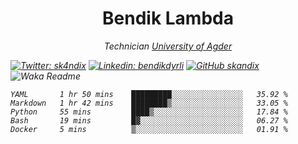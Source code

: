 <h1 align="center"> Bendik Lambda </h1>
<p align="center"><em>Technician <a href="http://www.uia.no">University of Agder</a></p>



[![Twitter: sk4ndix](https://img.shields.io/twitter/follow/sk4ndix?style=social)](https://twitter.com/sk4ndix)
[![Linkedin: bendikdyrli](https://img.shields.io/badge/-bendikdyrli-blue?style=flat-square&logo=Linkedin&logoColor=white&link=https://www.linkedin.com/in/bendikdyrli/)](https://www.linkedin.com/in/bendikdyrli/)
[![GitHub skandix](https://img.shields.io/github/followers/skandix?label=follow&style=social)](https://github.com/skandix)
![Waka Readme](https://github.com/skandix/skandix/workflows/Waka%20Readme/badge.svg)


<!--START_SECTION:waka-->
```text
YAML       1 hr 50 mins    █████████░░░░░░░░░░░░░░░░   35.92 % 
Markdown   1 hr 42 mins    ████████▒░░░░░░░░░░░░░░░░   33.05 % 
Python     55 mins         ████▒░░░░░░░░░░░░░░░░░░░░   17.84 % 
Bash       19 mins         █▓░░░░░░░░░░░░░░░░░░░░░░░   06.27 % 
Docker     5 mins          ▒░░░░░░░░░░░░░░░░░░░░░░░░   01.91 % 
```
<!--END_SECTION:waka-->
